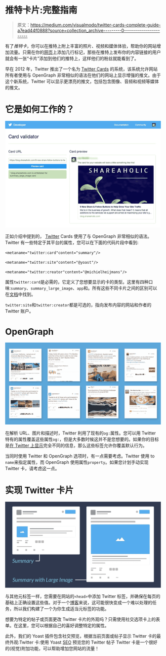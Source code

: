 # 推特卡片:完整指南

> 原文：<https://medium.com/visualmodo/twitter-cards-complete-guide-a7ead44f0888?source=collection_archive---------0----------------------->

有了*推特卡*，你可以在推特上附上丰富的照片、视频和媒体体验，帮助你的网站增加流量。只需在你的[网页](https://visualmodo.com/)上添加几行标记，那些在推特上发布你的内容链接的用户就会有一张“卡片”添加到他们的推特上，这样他们的粉丝就能看到了。

早在 2012 年，Twitter 推出了一个名为 [Twitter Cards](https://dev.twitter.com/cards/overview) 的系统，该系统允许网站所有者使用与 OpenGraph 非常相似的语法在他们的网站上显示增强的推文。由于这个新系统，Twitter 可以显示更漂亮的推文，包括包含图像、音频和视频等媒体的推文。

# 它是如何工作的？

![](img/07790f296d00c4ef343c794307e30f9e.png)

正如介绍中提到的， [Twitter](https://visualmodo.com/) Cards 使用了与 OpenGraph 非常相似的语法。Twitter 有一些特定于其平台的属性，您可以在下面的代码片段中看到:

`<metaname="twitter:card"content="summary"/>`

`<metaname="twitter:site"content="@yoast"/>`

`<metaname="twitter:creator"content="@michielheijmans"/>`

属性`twitter:card`是必需的，它定义了您想要显示的卡的类型。这里有四种口味:`summary`、`summary_large_image`、`app`和。所有这些不同卡片之间的区别可以在[文档](https://dev.twitter.com/cards/types)中找到。

`twitter:site`和`twitter:creator`都是可选的，指向发布内容的网站和作者的 Twitter 账户。

# OpenGraph

![](img/be73b3f3f1135ce50e2c8f023cf921ae.png)

在解析 URL、图片和描述时，Twitter 利用了现有的`og:`属性。您可以用 Twitter 特有的属性覆盖这些属性`og:`，但是大多数时候这并不是您想要的。如果你的目标是[在 Twitter 上显示](https://visualmodo.com/)完全不同的信息，那么这些标签允许你覆盖默认行为。

当同时使用 Twitter 和 OpenGraph 选项时，有一点需要考虑。Twitter 使用 to `name`来指定属性，而 OpenGraph 使用属性`property`。如果您计划手动实现 Twitter 卡，请考虑这一点。

# 实现 Twitter 卡片

![](img/4b8ec583c2a430c9a79781d237981b03.png)

与其他元标签一样，您需要在网站的`<head>`中添加 Twitter 标签，并确保在每页的基础上正确设置这些值。对于一个[博客](https://visualmodo.com/)来说，这可能很快变成一个难以处理的任务，所以我们构建了一个为你生成适当元标签的功能。

想要为特定的帖子或页面更改 Twitter 卡片的外观吗？只需使用社交选项卡上的表单。在这里，您可以根据自己的喜好调整特定的属性。

此外，我们的 Yoast 插件包含社交预览，根据当前页面或帖子显示 Twitter 卡的最终外观:Twitter 卡:使用 Yoast [SEO](https://visualmodo.com/) 预览您的 Twitter 帖子 Twitter 卡是一个很好的(视觉)附加功能，可以帮助增加您网站的流量！